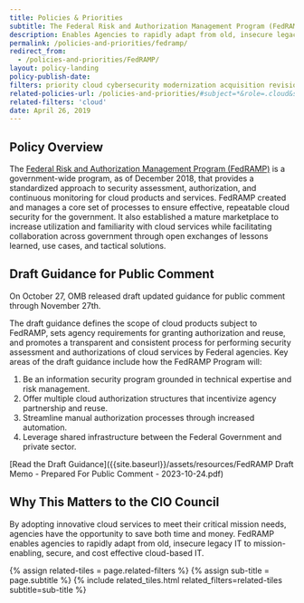 ```yaml
---
title: Policies & Priorities
subtitle: The Federal Risk and Authorization Management Program (FedRAMP)
description: Enables Agencies to rapidly adapt from old, insecure legacy IT to mission-enabling, secure, and cost effective cloud-based IT.
permalink: /policies-and-priorities/fedramp/
redirect_from:
  - /policies-and-priorities/FedRAMP/
layout: policy-landing
policy-publish-date:
filters: priority cloud cybersecurity modernization acquisition revision
related-policies-url: /policies-and-priorities/#subject=*&role=.cloud&status=*
related-filters: 'cloud'
date: April 26, 2019
---
```

## Policy Overview ##
The [Federal Risk and Authorization Management Program (FedRAMP)](https://www.fedramp.gov/) is a government-wide program, as of December 2018, that provides a standardized approach to security assessment, authorization, and continuous monitoring for cloud products and services. FedRAMP created and manages a core set of processes to ensure effective, repeatable cloud security for the government. It also established a mature marketplace to increase utilization and familiarity with cloud services while facilitating collaboration across government through open exchanges of lessons learned, use cases, and tactical solutions.

## Draft Guidance for Public Comment ##
On October 27, OMB released draft updated guidance for public comment through November 27th.

The draft guidance defines the scope of cloud products subject to FedRAMP, sets agency requirements for granting authorization and reuse, and promotes a transparent and consistent process for performing security assessment and authorizations of cloud services by Federal agencies.  Key areas of the draft guidance include how the FedRAMP Program will:  

1. Be an information security program grounded in technical expertise and risk management.
2. Offer multiple cloud authorization structures that incentivize agency partnership and reuse.
3. Streamline manual authorization processes through increased automation.
4. Leverage shared infrastructure between the Federal Government and private sector.

[Read the Draft Guidance]({{site.baseurl}}/assets/resources/FedRAMP Draft Memo - Prepared For Public Comment - 2023-10-24.pdf)

## Why This Matters to the CIO Council ##
By adopting innovative cloud services to meet their critical mission needs, agencies have the opportunity to save both time and money. FedRAMP enables agencies to rapidly adapt from old, insecure legacy IT to mission-enabling, secure, and cost effective cloud-based IT.
&nbsp;

{% assign related-tiles = page.related-filters %}
{% assign sub-title = page.subtitle %}
{% include related_tiles.html  related_filters=related-tiles subtitle=sub-title %}


